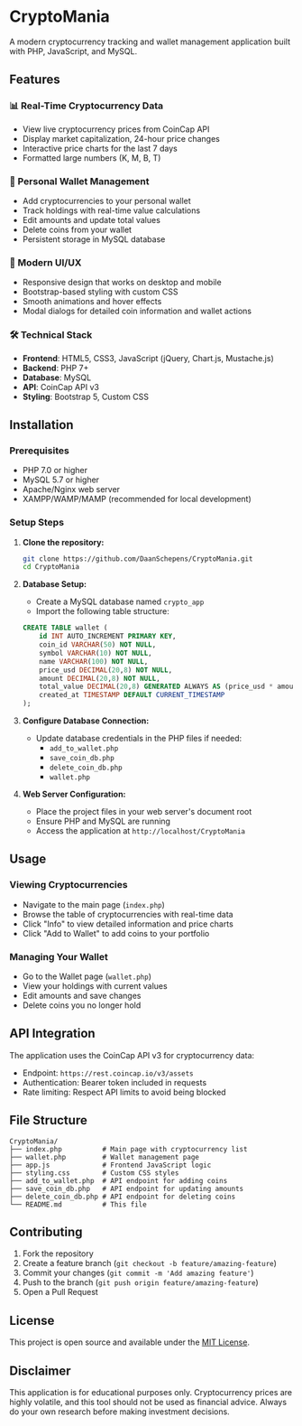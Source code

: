 # CryptoMania

A modern cryptocurrency tracking and wallet management application built with PHP, JavaScript, and MySQL.

## Features

### 📊 Real-Time Cryptocurrency Data
- View live cryptocurrency prices from CoinCap API
- Display market capitalization, 24-hour price changes
- Interactive price charts for the last 7 days
- Formatted large numbers (K, M, B, T)

### 💼 Personal Wallet Management
- Add cryptocurrencies to your personal wallet
- Track holdings with real-time value calculations
- Edit amounts and update total values
- Delete coins from your wallet
- Persistent storage in MySQL database

### 🎨 Modern UI/UX
- Responsive design that works on desktop and mobile
- Bootstrap-based styling with custom CSS
- Smooth animations and hover effects
- Modal dialogs for detailed coin information and wallet actions

### 🛠️ Technical Stack
- **Frontend**: HTML5, CSS3, JavaScript (jQuery, Chart.js, Mustache.js)
- **Backend**: PHP 7+
- **Database**: MySQL
- **API**: CoinCap API v3
- **Styling**: Bootstrap 5, Custom CSS

## Installation

### Prerequisites
- PHP 7.0 or higher
- MySQL 5.7 or higher
- Apache/Nginx web server
- XAMPP/WAMP/MAMP (recommended for local development)

### Setup Steps

1. **Clone the repository:**
   ```bash
   git clone https://github.com/DaanSchepens/CryptoMania.git
   cd CryptoMania
   ```

2. **Database Setup:**
   - Create a MySQL database named `crypto_app`
   - Import the following table structure:

   ```sql
   CREATE TABLE wallet (
       id INT AUTO_INCREMENT PRIMARY KEY,
       coin_id VARCHAR(50) NOT NULL,
       symbol VARCHAR(10) NOT NULL,
       name VARCHAR(100) NOT NULL,
       price_usd DECIMAL(20,8) NOT NULL,
       amount DECIMAL(20,8) NOT NULL,
       total_value DECIMAL(20,8) GENERATED ALWAYS AS (price_usd * amount) STORED,
       created_at TIMESTAMP DEFAULT CURRENT_TIMESTAMP
   );
   ```

3. **Configure Database Connection:**
   - Update database credentials in the PHP files if needed:
     - `add_to_wallet.php`
     - `save_coin_db.php`
     - `delete_coin_db.php`
     - `wallet.php`

4. **Web Server Configuration:**
   - Place the project files in your web server's document root
   - Ensure PHP and MySQL are running
   - Access the application at `http://localhost/CryptoMania`

## Usage

### Viewing Cryptocurrencies
- Navigate to the main page (`index.php`)
- Browse the table of cryptocurrencies with real-time data
- Click "Info" to view detailed information and price charts
- Click "Add to Wallet" to add coins to your portfolio

### Managing Your Wallet
- Go to the Wallet page (`wallet.php`)
- View your holdings with current values
- Edit amounts and save changes
- Delete coins you no longer hold

## API Integration

The application uses the CoinCap API v3 for cryptocurrency data:
- Endpoint: `https://rest.coincap.io/v3/assets`
- Authentication: Bearer token included in requests
- Rate limiting: Respect API limits to avoid being blocked

## File Structure

```
CryptoMania/
├── index.php          # Main page with cryptocurrency list
├── wallet.php         # Wallet management page
├── app.js             # Frontend JavaScript logic
├── styling.css        # Custom CSS styles
├── add_to_wallet.php  # API endpoint for adding coins
├── save_coin_db.php   # API endpoint for updating amounts
├── delete_coin_db.php # API endpoint for deleting coins
└── README.md          # This file
```

## Contributing

1. Fork the repository
2. Create a feature branch (`git checkout -b feature/amazing-feature`)
3. Commit your changes (`git commit -m 'Add amazing feature'`)
4. Push to the branch (`git push origin feature/amazing-feature`)
5. Open a Pull Request

## License

This project is open source and available under the [MIT License](LICENSE).

## Disclaimer

This application is for educational purposes only. Cryptocurrency prices are highly volatile, and this tool should not be used as financial advice. Always do your own research before making investment decisions.